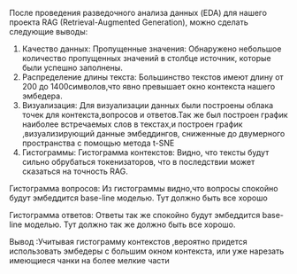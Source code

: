 После проведения разведочного анализа данных (EDA) для нашего проекта RAG (Retrieval-Augmented Generation), можно сделать следующие выводы:
1) Качество данных: 
Пропущенные значения: Обнаружено небольшое количество пропущенных значений в столбце источник, которые были успешно заполнены.
2) Распределение длины текста:
Большинство текстов имеют длину от 200 до 1400символов,что явно превышает окно контекста нашего эмбедера.
3) Визуализация:
Для визуализации данных были построены облака точек для контекста,вопросов и ответов.Так же был построен график наиболее встречаемых слов в текстах,и
построен график ,визуализирующий данные эмбеддингов, сниженные до двумерного пространства с помощью метода t-SNE
4) Гистограммы:
Гистограмма контекстов:
Видно, что тексты будут сильно обрубаться токенизаторов, что в последствии может сказаться на точность RAG. 

Гистограмма вопросов:
Из гистограммы видно,что вопросы спокойно будут эмбеддится base-line моделью. Тут должно быть все хорошо

Гистограмма ответов:
Ответы так же спокойно будут эмбеддится base-line моделью. Тут должно так же должно быть все хорошо.

Вывод :Учитывая гистограмму контекстов ,вероятно придется использовать эмбедеры с большим окном контекста, или уже нарезать имеющиеся чанки на более мелкие части
